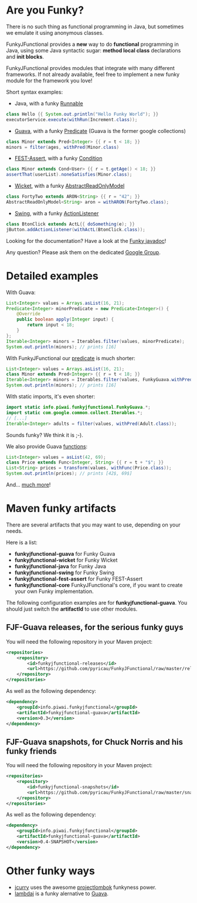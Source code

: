 # Are you Funky?

There is no such thing as functional programming in Java, but sometimes we emulate it using anonymous classes.

FunkyJFunctional provides a **new** way to do **functional** programming in Java, using some Java syntactic sugar: **method local class** declarations and **init blocks**.

FunkyJFunctional provides modules that integrate with many different frameworks. If not already available, feel free to implement a new funky module for the framework you love!

Short syntax examples:

* Java, with a funky [Runnable](http://download.oracle.com/javase/6/docs/api/java/lang/Runnable.html)

``` java
class Hello {{ System.out.println("Hello Funky World"); }}
executorService.execute(withRun(Increment.class));
```

* [Guava](http://code.google.com/p/guava-libraries/), with a funky [Predicate](http://guava-libraries.googlecode.com/svn/trunk/javadoc/com/google/common/base/Predicate.html) (Guava is the former google collections)

``` java
class Minor extends Pred<Integer> {{ r = t < 18; }}
minors = filter(ages, withPred(Minor.class)
```

* [FEST-Assert](http://docs.codehaus.org/display/FEST/Fluent+Assertions+Module), with a funky [Condition](http://docs.codehaus.org/display/FEST/Extending+FEST-Assert+with+Custom+Conditions)

``` java
class Minor extends Cond<User> {{ r = t.getAge() < 18; }}
assertThat(userList).noneSatisfies(Minor.class);
```

* [Wicket](http://wicket.apache.org/), with a funky  [AbstractReadOnlyModel](http://wicket.apache.org/apidocs/1.4/org/apache/wicket/model/AbstractReadOnlyModel.html)

``` java
class FortyTwo extends ARON<String> {{ r = "42"; }}
AbstractReadOnlyModel<String> aron = withARON(FortyTwo.class);
```

* [Swing](http://java.sun.com/javase/technologies/desktop/), with a funky  [ActionListener](http://download.oracle.com/javase/6/docs/api/java/awt/event/ActionListener.html)

``` java
class BtonClick extends ActL{{ doSomething(e); }}
jButton.addActionListener(withActL(BtonClick.class));
```

Looking for the documentation? Have a look at the [Funky javadoc](http://pyricau.github.com/FunkyJFunctional/javadoc/snapshot/info/piwai/funkyjfunctional/Funky.html)!

Any question? Please ask them on the dedicated [Google Group](https://groups.google.com/group/funkyjfunctional).

# Detailed examples

With Guava:

``` java
List<Integer> values = Arrays.asList(16, 21);
Predicate<Integer> minorPredicate = new Predicate<Integer>() {
	@Override
	public boolean apply(Integer input) {
		return input < 18;
	}
};
Iterable<Integer> minors = Iterables.filter(values, minorPredicate);
System.out.println(minors); // prints [16]
```
	
With FunkyJFunctional our [predicate](https://github.com/pyricau/FunkyJFunctional/blob/master/funkyjfunctional-guava/src/test/java/info/piwai/funkyjfunctional/guava/test/PredTest.java) is much shorter:

``` java
List<Integer> values = Arrays.asList(16, 21);
class Minor extends Pred<Integer> {{ r = t < 18; }}
Iterable<Integer> minors = Iterables.filter(values, FunkyGuava.withPred(Adult.class));
System.out.println(minors); // prints [16]
```

With static imports, it's even shorter:

``` java
import static info.piwai.funkyjfunctional.FunkyGuava.*;
import static com.google.common.collect.Iterables.*;
// [...]
Iterable<Integer> adults = filter(values, withPred(Adult.class));
```
	
Sounds funky? We think it is ;-). 
	
We also provide Guava [functions](https://github.com/pyricau/FunkyJFunctional/blob/master/funkyjfunctional-guava/src/test/java/info/piwai/funkyjfunctional/guava/test/FuncTest.java):

``` java
List<Integer> values = asList(42, 69);
class Price extends Func<Integer, String> {{ r = t + "$"; }}
List<String> prices = transform(values, withFunc(Price.class));
System.out.println(prices); // prints [42$, 69$]
```
	
And... [much more](http://pyricau.github.com/FunkyJFunctional/javadoc/snapshot/info/piwai/funkyjfunctional/Funky.html)!
    
# Maven funky artifacts

There are several artifacts that you may want to use, depending on your needs.

Here is a list:

* **funkyjfunctional-guava** for Funky Guava
* **funkyjfunctional-wicket** for Funky Wicket
* **funkyjfunctional-java** for Funky Java
* **funkyjfunctional-swing** for Funky Swing
* **funkyjfunctional-fest-assert** for Funky FEST-Assert
* **funkyjfunctional-core** FunkyJFunctional's core, if you want to create your own Funky implementation.

The following configuration examples are for **funkyjfunctional-guava**. You should just switch the **artifactId** to use other modules.

## FJF-Guava releases, for the serious funky guys

You will need the following repository in your Maven project:

``` xml
<repositories>
	<repository>
		<id>funkyjfunctional-releases</id>
		<url>https://github.com/pyricau/FunkyJFunctional/raw/master/releases</url>
	</repository>
</repositories>
```
	
As well as the following dependency:

``` xml
<dependency>
	<groupId>info.piwai.funkyjfunctional</groupId>
	<artifactId>funkyjfunctional-guava</artifactId>
	<version>0.3</version>
</dependency>
```
	
## FJF-Guava snapshots, for Chuck Norris and his funky friends

You will need the following repository in your Maven project:

``` xml
<repositories>
	<repository>
		<id>funkyjfunctional-snapshots</id>
		<url>https://github.com/pyricau/FunkyJFunctional/raw/master/snapshots</url>
	</repository>
</repositories>
```

As well as the following dependency:

``` xml
<dependency>
	<groupId>info.piwai.funkyjfunctional</groupId>
	<artifactId>funkyjfunctional-guava</artifactId>
	<version>0.4-SNAPSHOT</version>
</dependency>
```

# Other funky ways 

* [jcurry](http://code.google.com/p/jcurry/) uses the awesome [projectlombok](http://projectlombok.org/) funkyness power.
* [lambdaj](http://code.google.com/p/lambdaj/) is a funky alernative to [Guava](http://code.google.com/p/guava-libraries/).
